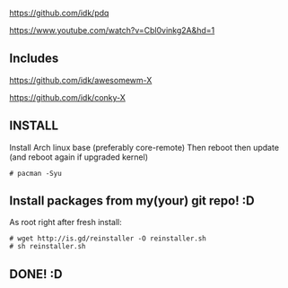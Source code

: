 https://github.com/idk/pdq

https://www.youtube.com/watch?v=Cbl0vinkg2A&hd=1


Includes
--------

https://github.com/idk/awesomewm-X

https://github.com/idk/conky-X


INSTALL
-------

Install Arch linux base (preferably core-remote)
Then reboot then update (and reboot again if upgraded kernel)
    
    # pacman -Syu


Install packages from my(your) git repo! :D
-------------------------------------------

As root right after fresh install:

	# wget http://is.gd/reinstaller -O reinstaller.sh
	# sh reinstaller.sh


DONE! :D
--------